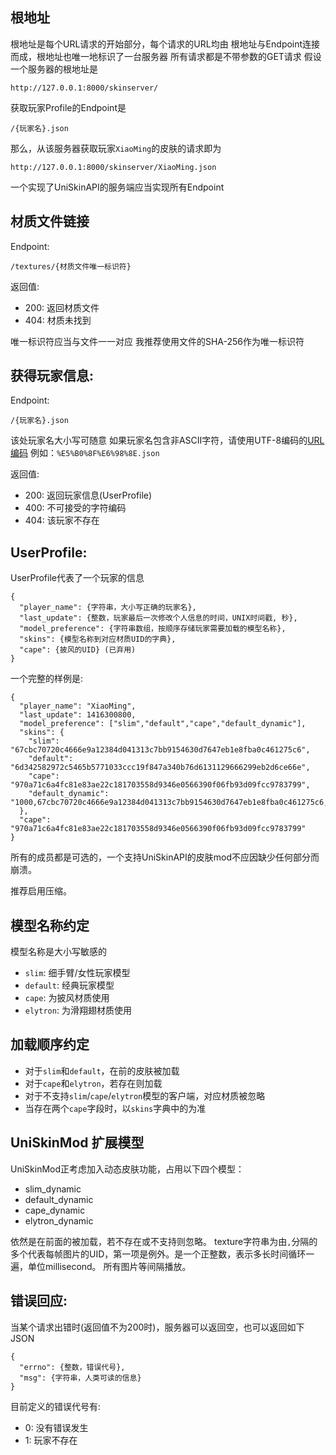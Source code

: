 ## 根地址
根地址是每个URL请求的开始部分，每个请求的URL均由
根地址与Endpoint连接而成，根地址也唯一地标识了一台服务器
所有请求都是不带参数的GET请求
假设一个服务器的根地址是

    http://127.0.0.1:8000/skinserver/

获取玩家Profile的Endpoint是

    /{玩家名}.json

那么，从该服务器获取玩家`XiaoMing`的皮肤的请求即为

    http://127.0.0.1:8000/skinserver/XiaoMing.json

一个实现了UniSkinAPI的服务端应当实现所有Endpoint

## 材质文件链接
Endpoint:

    /textures/{材质文件唯一标识符}

返回值:

- 200: 返回材质文件
- 404: 材质未找到

唯一标识符应当与文件一一对应
我推荐使用文件的SHA-256作为唯一标识符

## 获得玩家信息:
Endpoint:

    /{玩家名}.json

该处玩家名大小写可随意
如果玩家名包含非ASCII字符，请使用UTF-8编码的[URL编码](https://en.wikipedia.org/wiki/Percent-encoding)
例如：`%E5%B0%8F%E6%98%8E.json`

返回值:

- 200: 返回玩家信息(UserProfile)
- 400: 不可接受的字符编码
- 404: 该玩家不存在

## UserProfile:
UserProfile代表了一个玩家的信息

    {
      "player_name": {字符串，大小写正确的玩家名},
      "last_update": {整数，玩家最后一次修改个人信息的时间，UNIX时间戳, 秒},
      "model_preference": {字符串数组，按顺序存储玩家需要加载的模型名称},
      "skins": {模型名称到对应材质UID的字典},
      "cape": {披风的UID} (已弃用)
    }

一个完整的样例是:

    {
      "player_name": "XiaoMing",
      "last_update": 1416300800,
      "model_preference": ["slim","default","cape","default_dynamic"],
      "skins": {
        "slim": "67cbc70720c4666e9a12384d041313c7bb9154630d7647eb1e8fba0c461275c6",
        "default": "6d342582972c5465b5771033ccc19f847a340b76d6131129666299eb2d6ce66e",
        "cape": "970a71c6a4fc81e83ae22c181703558d9346e0566390f06fb93d09fcc9783799",
        "default_dynamic": "1000,67cbc70720c4666e9a12384d041313c7bb9154630d7647eb1e8fba0c461275c6,6d342582972c5465b5771033ccc19f847a340b76d6131129666299eb2d6ce66e"
      },
      "cape": "970a71c6a4fc81e83ae22c181703558d9346e0566390f06fb93d09fcc9783799"
    }

所有的成员都是可选的，一个支持UniSkinAPI的皮肤mod不应因缺少任何部分而崩溃。

推荐启用压缩。

## 模型名称约定

模型名称是大小写敏感的

- `slim`: 细手臂/女性玩家模型
- `default`: 经典玩家模型
- `cape`: 为披风材质使用
- `elytron`: 为滑翔翅材质使用

## 加载顺序约定

- 对于`slim`和`default`，在前的皮肤被加载
- 对于`cape`和`elytron`，若存在则加载
- 对于不支持`slim`/`cape`/`elytron`模型的客户端，对应材质被忽略
- 当存在两个`cape`字段时，以`skins`字典中的为准

## UniSkinMod 扩展模型

UniSkinMod正考虑加入动态皮肤功能，占用以下四个模型：

- slim_dynamic
- default_dynamic
- cape_dynamic
- elytron_dynamic

依然是在前面的被加载，若不存在或不支持则忽略。
texture字符串为由`,`分隔的多个代表每帧图片的UID，第一项是例外。是一个正整数，表示多长时间循环一遍，单位millisecond。
所有图片等间隔播放。

## 错误回应:
当某个请求出错时(返回值不为200时)，服务器可以返回空，也可以返回如下JSON

    {
      "errno": {整数，错误代号},
      "msg": {字符串，人类可读的信息}
    }

目前定义的错误代号有:
- 0: 没有错误发生
- 1: 玩家不存在
